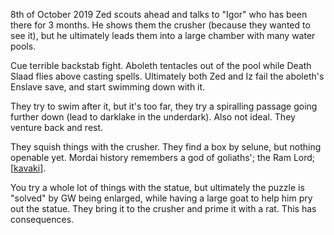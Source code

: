8th of October 2019
Zed scouts ahead and talks to "Igor" who has been there for 3 months.
He shows them the crusher (because they wanted to see it), but he ultimately leads them into a large chamber with many water pools.

Cue terrible backstab fight. Aboleth tentacles out of the pool while Death Slaad flies above casting spells.
Ultimately both Zed and Iz fail the aboleth's Enslave save, and start swimming down with it.

They try to swim after it, but it's too far, they try a spiralling passage going further down (lead to darklake in the underdark). Also not ideal.
They venture back and rest.

They squish things with the crusher. They find a box by selune, but nothing openable yet.
Mordai history remembers a god of goliaths'; the Ram Lord; [[kavaki]].

You try a whole lot of things with the statue, but ultimately the puzzle is "solved" by GW being enlarged, while having a large goat to help him pry out the statue. They bring it to the crusher and prime it with a rat. This has consequences.

[//begin]: # "Autogenerated link references for markdown compatibility"
[kavaki]: ../deities/kavaki "Kavaki - The Ram Lord"
[//end]: # "Autogenerated link references"